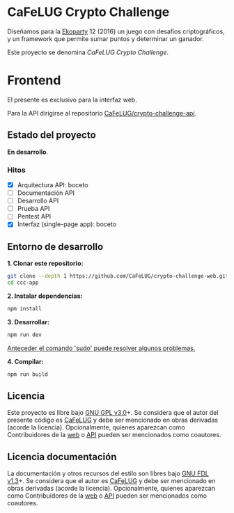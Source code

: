 # CaFeLUG Crypto Challenge

Diseñamos para la [Ekoparty](https://ekoparty.org) 12 (2016) un juego con desafíos criptográficos, y un framework que permite sumar puntos y determinar un ganador.

Este proyecto se denomina *CaFeLUG Crypto Challenge*.

# Frontend

El presente es exclusivo para la interfaz web.

Para la API dirigirse al repositorio [CaFeLUG/crypto-challenge-api](https://github.com/CaFeLUG/crypto-challenge-api).

## Estado del proyecto

**En desarrollo**.

### Hitos

- [x] Arquitectura API: boceto
- [ ] Documentación API
- [ ] Desarrollo API
- [ ] Prueba API
- [ ] Pentest API
- [x] Interfaz (single-page app): boceto

## Entorno de desarrollo

**1. Clonar este repositorio:**
>
```sh
git clone --depth 1 https://github.com/CaFeLUG/crypto-challenge-web.git ccc-app
cd ccc-app
```

**2. Instalar dependencias:**
>
```sh
npm install
```

**3. Desarrollar:**
>
```sh
npm run dev
```
[Anteceder el comando 'sudo' puede resolver algunos problemas.](https://docs.npmjs.com/getting-started/fixing-npm-permissions) 

>

**4. Compilar:**
>
```sh
npm run build
```

## Licencia

Este proyecto es libre bajo [GNU GPL v3.0](https://www.gnu.org/licenses/gpl-3.0.html)+. Se considera que el autor del presente código es [CaFeLUG](http://cafelug.org.ar) y debe ser mencionado en obras derivadas (acorde la licencia). Opcionalmente, quienes aparezcan como Contribuidores de la [web](/CaFeLUG/crypto-challenge-web/graphs/contributors) o [API](/CaFeLUG/crypto-challenge-api/graphs/contributors) pueden ser mencionados como coautores.

## Licencia documentación
La documentación y otros recursos del estilo son libres bajo [GNU FDL v1.3](https://www.gnu.org/licenses/fdl-1.3.html)+. Se considera que el autor es [CaFeLUG](http://cafelug.org.ar) y debe ser mencionado en obras derivadas (acorde la licencia). Opcionalmente, quienes aparezcan como Contribuidores de la [web](/CaFeLUG/crypto-challenge-web/graphs/contributors) o [API](/CaFeLUG/crypto-challenge-api/graphs/contributors) pueden ser mencionados como coautores.

